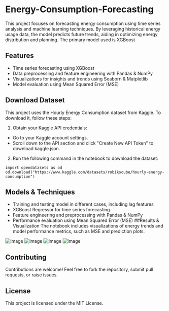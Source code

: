 # Energy-Consumption-Forecasting
This project focuses on forecasting energy consumption using time series analysis and machine learning techniques. By leveraging historical energy usage data, the model predicts future trends, aiding in optimizing energy distribution and planning. The primary model used is XGBoost
## Features
* Time series forecasting using XGBoost
* Data preprocessing and feature engineering with Pandas & NumPy
* Visualizations for insights and trends using Seaborn & Matplotlib
* Model evaluation using Mean Squared Error (MSE)
## Download Dataset
This project uses the Hourly Energy Consumption dataset from Kaggle. To download it, follow these steps:
1. Obtain your Kaggle API credentials:
  * Go to your Kaggle account settings.
  * Scroll down to the API section and click "Create New API Token" to download kaggle.json.
2. Run the following command in the notebook to download the dataset:
```
import opendatasets as od
od.download("https://www.kaggle.com/datasets/robikscube/hourly-energy-consumption")
```
## Models & Techniques
* Training and testing model in different cases, including lag features
* XGBoost Regressor for time series forecasting
* Feature engineering and preprocessing with Pandas & NumPy
* Performance evaluation using Mean Squared Error (MSE)
##Results & Visualization
The notebook includes visualizations of energy trends and model performance metrics, such as MSE and prediction plots.

![image](https://github.com/user-attachments/assets/61e8aec3-5ef0-4bc5-81b6-855784826a3f)
![image](https://github.com/user-attachments/assets/ac890b7c-b6ed-496f-a5a9-ab64f61e6c4d)
![image](https://github.com/user-attachments/assets/5e01d9d9-2df0-41b1-a7f1-3339f8656ee3)
![image](https://github.com/user-attachments/assets/d6f650c8-3d8c-4094-b72e-7d98d3d32994)

## Contributing
Contributions are welcome! Feel free to fork the repository, submit pull requests, or raise issues.
## License
This project is licensed under the MIT License.
